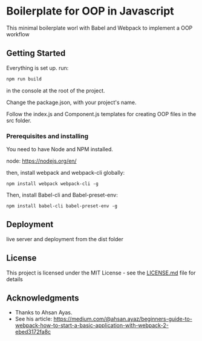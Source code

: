 # Boilerplate for OOP in Javascript

This minimal boilerplate worl with Babel and Webpack to implement a OOP workflow 

## Getting Started

Everything is set up. run:
```javascript
npm run build
```
in the console at the root of the project.

Change the package.json, with your project's name.

Follow the index.js and Component.js templates for creating OOP files in the src folder.

### Prerequisites and installing

You need to have Node and NPM installed.

node: 
https://nodejs.org/en/

then, install webpack and webpack-cli globally:
```
npm install webpack webpack-cli -g
```
Then, install Babel-cli and Babel-preset-env:
 ```
npm install babel-cli babel-preset-env -g
```

## Deployment

live server and deployment from the dist folder

## License

This project is licensed under the MIT License - see the [LICENSE.md](LICENSE.md) file for details

## Acknowledgments

* Thanks to Ahsan Ayas.
* See his article: https://medium.com/@ahsan.ayaz/beginners-guide-to-webpack-how-to-start-a-basic-application-with-webpack-2-ebed3172fa8c

